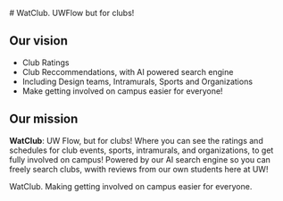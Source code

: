 ﻿﻿# WatClub. UWFlow but for clubs!

## Our vision

- Club Ratings
- Club Reccommendations, with AI powered search engine
- Including Design teams, Intramurals, Sports and Organizations 
- Make getting involved on campus easier for everyone!

## Our mission

**WatClub**: UW Flow, but for clubs! Where you can see the ratings and schedules for club events, sports, intramurals, and organizations, to get fully involved on campus! Powered by our AI search engine so you can freely search clubs, wwith reviews from our own students here at UW!

WatClub. Making getting involved on campus easier for everyone.